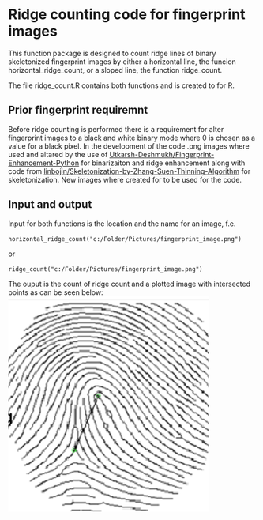# Ridge counting code for fingerprint images
This function package is designed to count ridge lines of binary skeletonized fingerprint images by either a horizontal line, the funcion horizontal_ridge_count, or a sloped line, the function ridge_count.

The file ridge_count.R contains both functions and is created to for R. 

## Prior fingerprint requiremnt
Before ridge counting is performed there is a requirement for alter fingerprint images to a black and white binary mode where 0 is chosen as a value for a black pixel.
In the development of the code .png images where used and altared by the use of [Utkarsh-Deshmukh/Fingerprint-Enhancement-Python](https://github.com/Utkarsh-Deshmukh/Fingerprint-Enhancement-Python) for binarizaiton and ridge enhancement along with code from [linbojin/Skeletonization-by-Zhang-Suen-Thinning-Algorithm](https://github.com/linbojin/Skeletonization-by-Zhang-Suen-Thinning-Algorithm) for skeletonization. New images where created for to be used for the code. 

## Input and output
Input for both functions is the location and the name for an image, f.e.
```
horizontal_ridge_count("c:/Folder/Pictures/fingerprint_image.png")
```
or

```
ridge_count("c:/Folder/Pictures/fingerprint_image.png")
```
The ouput is the count of ridge count and a plotted image with intersected points as can be seen below:
![This is an image](test.png)
